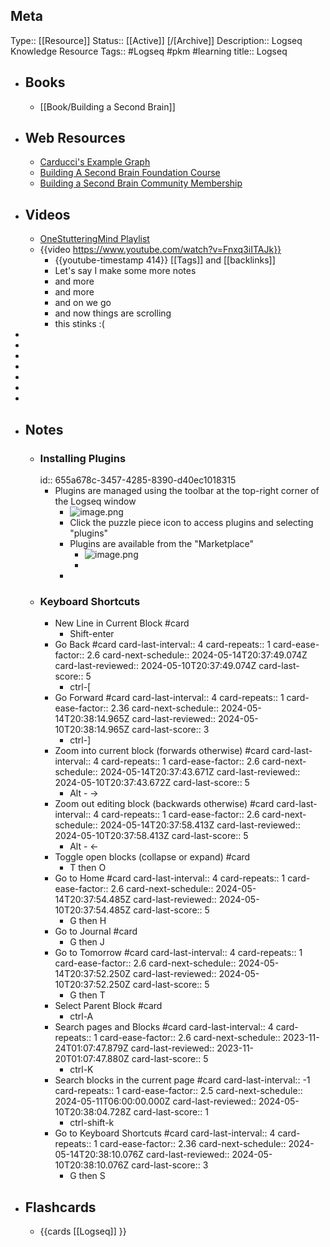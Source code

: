 ## Meta
Type:: [[Resource]]
Status:: [[Active]] [/[Archive]]
Description:: Logseq Knowledge Resource
Tags:: #Logseq #pkm #learning
title:: Logseq
- ## Books
	- [[Book/Building a Second Brain]]
- ## Web Resources
	- [Carducci's Example Graph](https://github.com/carducci/logseq-demo-graph)
	- [Building A Second Brain Foundation Course](https://building-a-second-brain.circle.so/checkout/building-a-second-brain-foundation?via=matt)
	- [Building a Second Brain Community Membership](https://building-a-second-brain.circle.so/checkout/building-a-second-brain-membership?via=matt)
- ## Videos
	- [OneStutteringMind Playlist](https://www.youtube.com/playlist?list=PLNnZ7rjaL84IFXUPf-XlSrusWgfnvV0ED)
	- {{video https://www.youtube.com/watch?v=Fnxq3iITAJk}}
		- {{youtube-timestamp 414}} [[Tags]] and [[backlinks]]
		- Let's say I make some more notes
		- and more
		- and more
		- and on we go
		- and now things are scrolling
		- this stinks :(
-
-
-
-
-
-
-
- ## Notes
	- ### Installing Plugins
	  id:: 655a678c-3457-4285-8390-d40ec1018315
		- Plugins are managed using the toolbar at the top-right corner of the Logseq window
			- ![image.png](../assets/image_1700423622763_0.png)
			- Click the puzzle piece icon to access plugins and selecting "plugins"
			- Plugins are available from the "Marketplace"
				- ![image.png](../assets/image_1700423691293_0.png)
				-
			-
	- ### Keyboard Shortcuts
		- New Line in Current Block #card
			- Shift-enter
		- Go Back #card
		  card-last-interval:: 4
		  card-repeats:: 1
		  card-ease-factor:: 2.6
		  card-next-schedule:: 2024-05-14T20:37:49.074Z
		  card-last-reviewed:: 2024-05-10T20:37:49.074Z
		  card-last-score:: 5
			- ctrl-[
		- Go Forward #card
		  card-last-interval:: 4
		  card-repeats:: 1
		  card-ease-factor:: 2.36
		  card-next-schedule:: 2024-05-14T20:38:14.965Z
		  card-last-reviewed:: 2024-05-10T20:38:14.965Z
		  card-last-score:: 3
			- ctrl-]
		- Zoom into current block (forwards otherwise) #card
		  card-last-interval:: 4
		  card-repeats:: 1
		  card-ease-factor:: 2.6
		  card-next-schedule:: 2024-05-14T20:37:43.671Z
		  card-last-reviewed:: 2024-05-10T20:37:43.672Z
		  card-last-score:: 5
			- Alt - ->
		- Zoom out editing block (backwards otherwise) #card
		  card-last-interval:: 4
		  card-repeats:: 1
		  card-ease-factor:: 2.6
		  card-next-schedule:: 2024-05-14T20:37:58.413Z
		  card-last-reviewed:: 2024-05-10T20:37:58.413Z
		  card-last-score:: 5
			- Alt - <-
		- Toggle open blocks (collapse or expand) #card
			- T then O
		- Go to Home #card
		  card-last-interval:: 4
		  card-repeats:: 1
		  card-ease-factor:: 2.6
		  card-next-schedule:: 2024-05-14T20:37:54.485Z
		  card-last-reviewed:: 2024-05-10T20:37:54.485Z
		  card-last-score:: 5
			- G then H
		- Go to Journal #card
			- G then J
		- Go to Tomorrow #card
		  card-last-interval:: 4
		  card-repeats:: 1
		  card-ease-factor:: 2.6
		  card-next-schedule:: 2024-05-14T20:37:52.250Z
		  card-last-reviewed:: 2024-05-10T20:37:52.250Z
		  card-last-score:: 5
			- G then T
		- Select Parent Block #card
			- ctrl-A
		- Search pages and Blocks #card
		  card-last-interval:: 4
		  card-repeats:: 1
		  card-ease-factor:: 2.6
		  card-next-schedule:: 2023-11-24T01:07:47.879Z
		  card-last-reviewed:: 2023-11-20T01:07:47.880Z
		  card-last-score:: 5
			- ctrl-K
		- Search blocks in the current page #card
		  card-last-interval:: -1
		  card-repeats:: 1
		  card-ease-factor:: 2.5
		  card-next-schedule:: 2024-05-11T06:00:00.000Z
		  card-last-reviewed:: 2024-05-10T20:38:04.728Z
		  card-last-score:: 1
			- ctrl-shift-k
		- Go to Keyboard Shortcuts #card
		  card-last-interval:: 4
		  card-repeats:: 1
		  card-ease-factor:: 2.36
		  card-next-schedule:: 2024-05-14T20:38:10.076Z
		  card-last-reviewed:: 2024-05-10T20:38:10.076Z
		  card-last-score:: 3
			- G then S
- ## Flashcards
	- {{cards [[Logseq]] }}